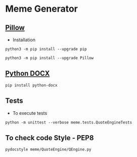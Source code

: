 # Meme Generator

## [Pillow](https://pillow.readthedocs.io/en/stable/installation.html)

- Installation
```shell
python3 -m pip install --upgrade pip
```

```shell
python3 -m pip install --upgrade Pillow
```

## [Python DOCX](https://python-docx.readthedocs.io/en/latest/user/install.html#install)

```shell
pip install python-docx
```

## Tests

- To execute tests
```shell
python -m unittest --verbose meme.tests.QuoteEngineTests  
```

## To check code Style - PEP8
```shell
pydocstyle meme/QuoteEngine/QEngine.py  
```